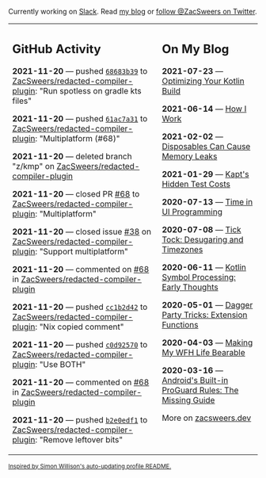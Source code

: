 Currently working on [Slack](https://slack.com/). Read [my blog](https://zacsweers.dev/) or [follow @ZacSweers on Twitter](https://twitter.com/ZacSweers).

<table><tr><td valign="top" width="60%">

## GitHub Activity
<!-- githubActivity starts -->
**2021-11-20** — pushed [`68683b39`](https://github.com/ZacSweers/redacted-compiler-plugin/commit/68683b39b9aec4455920f0f7d7a3d3d57afbbadf) to [ZacSweers/redacted-compiler-plugin](https://api.github.com/repos/ZacSweers/redacted-compiler-plugin): "Run spotless on gradle kts files"

**2021-11-20** — pushed [`61ac7a31`](https://github.com/ZacSweers/redacted-compiler-plugin/commit/61ac7a31cd82ef9e6dc9abacdcb03d9a59bcec39) to [ZacSweers/redacted-compiler-plugin](https://api.github.com/repos/ZacSweers/redacted-compiler-plugin): "Multiplatform (#68)"

**2021-11-20** — deleted branch "z/kmp" on [ZacSweers/redacted-compiler-plugin](https://api.github.com/repos/ZacSweers/redacted-compiler-plugin)

**2021-11-20** — closed PR [#68](https://api.github.com/repos/ZacSweers/redacted-compiler-plugin/pulls/68) to [ZacSweers/redacted-compiler-plugin](https://api.github.com/repos/ZacSweers/redacted-compiler-plugin): "Multiplatform"

**2021-11-20** — closed issue [#38](https://api.github.com/repos/ZacSweers/redacted-compiler-plugin/issues/38) on [ZacSweers/redacted-compiler-plugin](https://api.github.com/repos/ZacSweers/redacted-compiler-plugin): "Support multiplatform"

**2021-11-20** — commented on [#68](https://github.com/ZacSweers/redacted-compiler-plugin/pull/68#issuecomment-974753472) in [ZacSweers/redacted-compiler-plugin](https://api.github.com/repos/ZacSweers/redacted-compiler-plugin)

**2021-11-20** — pushed [`cc1b2d42`](https://github.com/ZacSweers/redacted-compiler-plugin/commit/cc1b2d42cb3db13f63e8838600ecc6422afe1272) to [ZacSweers/redacted-compiler-plugin](https://api.github.com/repos/ZacSweers/redacted-compiler-plugin): "Nix copied comment"

**2021-11-20** — pushed [`c0d92570`](https://github.com/ZacSweers/redacted-compiler-plugin/commit/c0d92570b0b26b41578152391358d65b3c4e514a) to [ZacSweers/redacted-compiler-plugin](https://api.github.com/repos/ZacSweers/redacted-compiler-plugin): "Use BOTH"

**2021-11-20** — commented on [#68](https://github.com/ZacSweers/redacted-compiler-plugin/pull/68#issuecomment-974725042) in [ZacSweers/redacted-compiler-plugin](https://api.github.com/repos/ZacSweers/redacted-compiler-plugin)

**2021-11-20** — pushed [`b2e0edf1`](https://github.com/ZacSweers/redacted-compiler-plugin/commit/b2e0edf111e0145ef3cd87c4a7e42441498ff1f1) to [ZacSweers/redacted-compiler-plugin](https://api.github.com/repos/ZacSweers/redacted-compiler-plugin): "Remove leftover bits"
<!-- githubActivity ends -->
</td><td valign="top" width="40%">

## On My Blog
<!-- blog starts -->
**2021-07-23** — [Optimizing Your Kotlin Build](https://www.zacsweers.dev/optimizing-your-kotlin-build/)

**2021-06-14** — [How I Work](https://www.zacsweers.dev/how-i-work/)

**2021-02-02** — [Disposables Can Cause Memory Leaks](https://www.zacsweers.dev/disposables-can-cause-memory-leaks/)

**2021-01-29** — [Kapt's Hidden Test Costs](https://www.zacsweers.dev/kapts-hidden-test-costs/)

**2020-07-13** — [Time in UI Programming](https://www.zacsweers.dev/time-in-ui/)

**2020-07-08** — [Tick Tock: Desugaring and Timezones](https://www.zacsweers.dev/ticktock-desugaring-timezones/)

**2020-06-11** — [Kotlin Symbol Processing: Early Thoughts](https://www.zacsweers.dev/kotlin-symbol-processor-early-thoughts/)

**2020-05-01** — [Dagger Party Tricks: Extension Functions](https://www.zacsweers.dev/dagger-party-tricks-extension-functions/)

**2020-04-03** — [Making My WFH Life Bearable](https://www.zacsweers.dev/making-wfh-life-bearable/)

**2020-03-16** — [Android's Built-in ProGuard Rules: The Missing Guide](https://www.zacsweers.dev/android-proguard-rules/)
<!-- blog ends -->
More on [zacsweers.dev](https://zacsweers.dev/)
</td></tr></table>

<sub><a href="https://simonwillison.net/2020/Jul/10/self-updating-profile-readme/">Inspired by Simon Willison's auto-updating profile README.</a></sub>